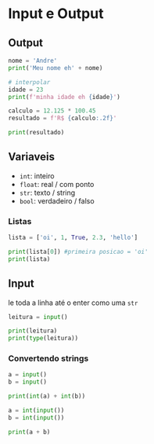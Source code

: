 # Input e Output

## Output

```py
nome = 'Andre'
print('Meu nome eh' + nome)

# interpolar
idade = 23
print(f'minha idade eh {idade}')

calculo = 12.125 * 100.45
resultado = f'R$ {calculo:.2f}'

print(resultado)
```

## Variaveis

- `int`: inteiro
- `float`: real / com ponto
- `str`: texto / string
- `bool`: verdadeiro / falso

### Listas

```py
lista = ['oi', 1, True, 2.3, 'hello']

print(lista[0]) #primeira posicao = 'oi'
print(lista)
```

## Input

le toda a linha até o enter como uma `str`

```py
leitura = input()

print(leitura)
print(type(leitura))
```

### Convertendo strings

```py
a = input()
b = input()

print(int(a) + int(b))
```

```py
a = int(input())
b = int(input())

print(a + b)
```
